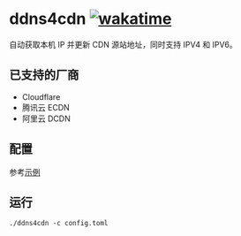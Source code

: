 # ddns4cdn [![wakatime](https://wakatime.com/badge/github/jat001/ddns4cdn.svg)](https://wakatime.com/@Jat/projects/jpfnwygket)

自动获取本机 IP 并更新 CDN 源站地址，同时支持 IPV4 和 IPV6。

## 已支持的厂商

- Cloudflare
- 腾讯云 ECDN
- 阿里云 DCDN

## 配置

参考[示例](/config.example.toml)

## 运行

```
./ddns4cdn -c config.toml
```
